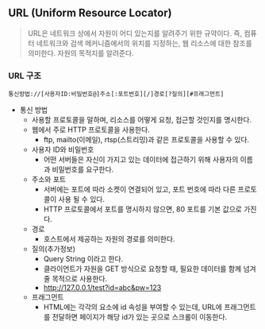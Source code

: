 ##  URL (Uniform Resource Locator)

> URL은 네트워크 상에서 자원이 어디 있는지를 알려주기 위한 규약이다.
> 즉, 컴퓨터 네트워크와 검색 메커니즘에서의 위치를 지정하는, 웹 리소스에 대한 참조를 의미한다.
> 자원의 목적지를 알려준다.

### URL  구조

`통신방법://[사용자ID:비밀번호@]주소[:포트번호][/]경로[?질의][#프래그먼트]`

- 통신 방법
	- 사용할 프로토콜을 말하며, 리소스를 어떻게 요청, 접근할 것인지를 명시한다.
	- 웹에서 주로 HTTP 프로토콜을 사용한다.
		- ftp, mailto(이메일), rtsp(스트리밍)과 같은 프로토콜을 사용할 수 있다.
	- 사용자 ID와 비밀번호
		- 어떤 서버들은 자신이 가지고 있는 데이터에 접근하기 위해 사용자의 이름과 비밀번호를 요구한다.
	- 주소와 포트
		- 서버에는 포트에 따라 소켓이 연결되어 있고, 포트 번호에 따라 다른 프로토콜이 사용 될 수 있다.
		- HTTP 프로토콜에서 포트를 명시하지 않으면, 80 포트를 기본 값으로 가진다.
	- 경로
		- 호스트에서 제공하는 자원의 경로를 의미한다.
	- 질의(추가정보)
		- Query String 이라고 한다.
		- 클라이언트가 자원을 GET 방식으로 요청할 때, 필요한 데이터를 함께 넘겨줄 목적으로 사용한다.
		- http://127.0.0.1/test?id=abc&pw=123
	- 프래그먼트
		- HTML에는 각각의 요소에 id 속성을 부여할 수 있는데, URL에 프래그먼트를 전달하면 페이지가 해당 id가 있는 곳으로 스크롤이 이동한다.

